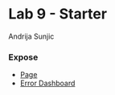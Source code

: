 # Lab 9 - Starter

Andrija Sunjic 
### Expose
- [Page](https://andrija-s.github.io/Lab9_Starter/index.html)
- [Error Dashboard](error_dash.png)